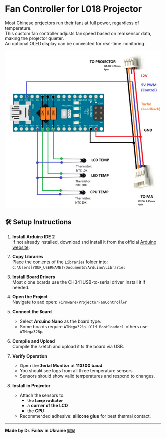 # Fan Controller for L018 Projector

Most Chinese projectors run their fans at full power, regardless of temperature.  
This custom fan controller adjusts fan speed based on real sensor data, making the projector quieter.  
An optional OLED display can be connected for real-time monitoring.

<p align="center">
  <img src="Images/Schematic.png" width="600"/>
</p>

## 🛠️ Setup Instructions

1. **Install Arduino IDE 2**  
   If not already installed, download and install it from the official [Arduino website](https://www.arduino.cc/en/software).

2. **Copy Libraries**  
   Place the contents of the `Libraries` folder into:  `C:\Users[YOUR_USERNAME]\Documents\Arduino\Libraries`

3. **Install Board Drivers**  
	Most clone boards use the CH341 USB-to-serial driver. Install it if needed.

4. **Open the Project**  
	Navigate to and open:   `Firmware\ProjectorFanController`

5. **Connect the Board**  
	- Select **Arduino Nano** as the board type.  
	- Some boards require `ATMega328p (Old Bootloader)`, others use `ATMega328p`.

6. **Compile and Upload**  
	Compile the sketch and upload it to the board via USB.

7. **Verify Operation**  
	- Open the **Serial Monitor** at **115200 baud**.  
	- You should see logs from all three temperature sensors.  
	- Sensors should show valid temperatures and respond to changes.

8. **Install in Projector**  
	- Attach the sensors to:
	  - the **lamp radiator**
	  - a **corner of the LCD**
	  - the **CPU**
	- Recommended adhesive: **silicone glue** for best thermal contact.

---

**Made by Dr. Failov in Ukraine 🇺🇦**